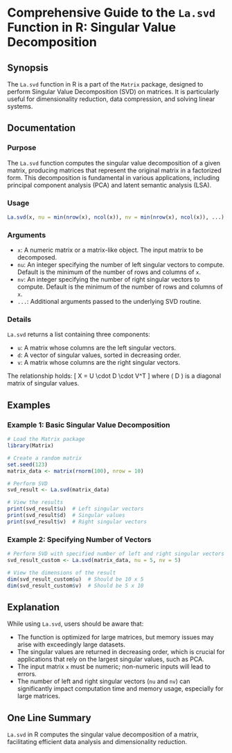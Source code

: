 <!--
Meta Description: # Comprehensive Guide to the `La.svd` Function in R: Singular Value Decomposition ## Synopsis The `La.svd` function in R is a part of the `Matrix` pac...
Meta Keywords: singular, matrix, svd, vectors, number
-->

# Comprehensive Guide to the `La.svd` Function in R: Singular Value Decomposition

## Synopsis
The `La.svd` function in R is a part of the `Matrix` package, designed to perform Singular Value Decomposition (SVD) on matrices. It is particularly useful for dimensionality reduction, data compression, and solving linear systems.

## Documentation

### Purpose
The `La.svd` function computes the singular value decomposition of a given matrix, producing matrices that represent the original matrix in a factorized form. This decomposition is fundamental in various applications, including principal component analysis (PCA) and latent semantic analysis (LSA).

### Usage
```R
La.svd(x, nu = min(nrow(x), ncol(x)), nv = min(nrow(x), ncol(x)), ...)
```

### Arguments
- `x`: A numeric matrix or a matrix-like object. The input matrix to be decomposed.
- `nu`: An integer specifying the number of left singular vectors to compute. Default is the minimum of the number of rows and columns of `x`.
- `nv`: An integer specifying the number of right singular vectors to compute. Default is the minimum of the number of rows and columns of `x`.
- `...`: Additional arguments passed to the underlying SVD routine.

### Details
`La.svd` returns a list containing three components:
- `u`: A matrix whose columns are the left singular vectors.
- `d`: A vector of singular values, sorted in decreasing order.
- `v`: A matrix whose columns are the right singular vectors.

The relationship holds: 
\[ X = U \cdot D \cdot V^T \]
where \( D \) is a diagonal matrix of singular values.

## Examples

### Example 1: Basic Singular Value Decomposition
```R
# Load the Matrix package
library(Matrix)

# Create a random matrix
set.seed(123)
matrix_data <- matrix(rnorm(100), nrow = 10)

# Perform SVD
svd_result <- La.svd(matrix_data)

# View the results
print(svd_result$u)  # Left singular vectors
print(svd_result$d)  # Singular values
print(svd_result$v)  # Right singular vectors
```

### Example 2: Specifying Number of Vectors
```R
# Perform SVD with specified number of left and right singular vectors
svd_result_custom <- La.svd(matrix_data, nu = 5, nv = 5)

# View the dimensions of the result
dim(svd_result_custom$u)  # Should be 10 x 5
dim(svd_result_custom$v)  # Should be 5 x 10
```

## Explanation
While using `La.svd`, users should be aware that:
- The function is optimized for large matrices, but memory issues may arise with exceedingly large datasets.
- The singular values are returned in decreasing order, which is crucial for applications that rely on the largest singular values, such as PCA.
- The input matrix `x` must be numeric; non-numeric inputs will lead to errors.
- The number of left and right singular vectors (`nu` and `nv`) can significantly impact computation time and memory usage, especially for large matrices.

## One Line Summary
`La.svd` in R computes the singular value decomposition of a matrix, facilitating efficient data analysis and dimensionality reduction.
